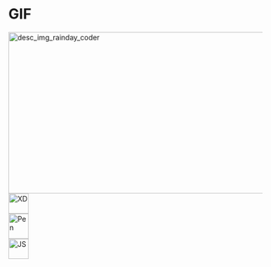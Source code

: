 # GIF
<img src="https://i.pinimg.com/originals/b5/fd/3f/b5fd3fbe984103e08b9482471484394b.gif" height=320 width=560  border-radius=10% alt="desc_img_rainday_coder"/>
<br>
<img src="https://seeklogo.com/images/A/adobe-xd-logo-64364E3A24-seeklogo.com.png" height=40 width=40 alt="XD"/>
<br>
<img src="https://www.shareicon.net/data/512x512/2015/09/04/95575_codepen_512x512.png" height=50 width=40 alt="Pen"/>
<br>
<img src = "https://banner2.cleanpng.com/20180605/yjb/kisspng-javascript-programmer-node-js-web-application-vector-markup-language-5b173fc1d0a463.9294246915282503058546.jpg" height=40 width=40 alt="JS"/>

